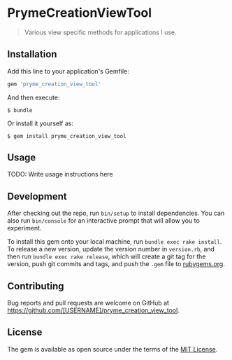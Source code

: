 # PrymeCreationViewTool

> Various view specific methods for applications I use.

## Installation

Add this line to your application's Gemfile:

```ruby
gem 'pryme_creation_view_tool'
```

And then execute:

    $ bundle

Or install it yourself as:

    $ gem install pryme_creation_view_tool

## Usage

TODO: Write usage instructions here

## Development

After checking out the repo, run `bin/setup` to install dependencies. You can also run `bin/console` for an interactive prompt that will allow you to experiment.

To install this gem onto your local machine, run `bundle exec rake install`. To release a new version, update the version number in `version.rb`, and then run `bundle exec rake release`, which will create a git tag for the version, push git commits and tags, and push the `.gem` file to [rubygems.org](https://rubygems.org).

## Contributing

Bug reports and pull requests are welcome on GitHub at https://github.com/[USERNAME]/pryme_creation_view_tool.

## License

The gem is available as open source under the terms of the [MIT License](https://opensource.org/licenses/MIT).
